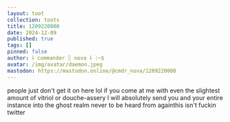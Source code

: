 ```yaml
---
layout: toot
collection: toots
title: 1209220000
date: 2024-12-09
published: true
tags: []
pinned: false
author: ⸸ commander ░ nova ⸸ :~$
avatar: /img/avatar/daemon.jpeg
mastodon: https://mastodon.online/@cmdr_nova/1209220000
---
```


people just don't get it on here lol if you come at me with even the slightest amount of vitriol or douche-assery I will absolutely send you and your entire instance into the ghost realm never to be heard from againthis isn't fuckin twitter
